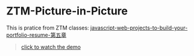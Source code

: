 # ZTM-Picture-in-Picture
This is pratice from ZTM classes: [javascript-web-projects-to-build-your-portfolio-resume-第五章](https://www.udemy.com/course/javascript-web-projects-to-build-your-portfolio-resume/?couponCode=ACCAGE0923)
> [click to watch the demo](https://joeban0608.github.io/ZTM-Picture-in-Picture/)